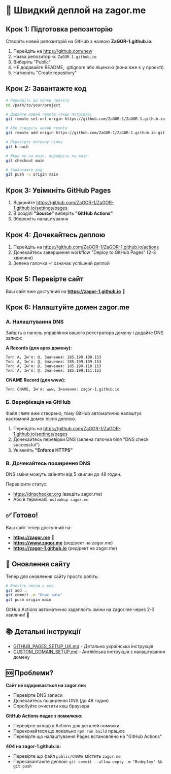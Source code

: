 # 🚀 Швидкий деплой на zagor.me

## Крок 1: Підготовка репозиторію

Створіть новий репозиторій на GitHub з назвою **ZaGOR-1.github.io**:

1. Перейдіть на https://github.com/new
2. Назва репозиторію: `ZaGOR-1.github.io`
3. Виберіть "Public"
4. НЕ додавайте README, .gitignore або ліцензію (вони вже є у проєкті)
5. Натисніть "Create repository"

## Крок 2: Завантажте код

```bash
# Перейдіть до папки проєкту
cd /path/to/your/project

# Додайте новий remote (якщо потрібно)
git remote set-url origin https://github.com/ZaGOR-1/ZaGOR-1.github.io.git

# Або створіть новий remote
git remote add origin https://github.com/ZaGOR-1/ZaGOR-1.github.io.git

# Перевірте поточну гілку
git branch

# Якщо не на main, перейдіть на main
git checkout main

# Завантажте код
git push -u origin main
```

## Крок 3: Увімкніть GitHub Pages

1. Відкрийте https://github.com/ZaGOR-1/ZaGOR-1.github.io/settings/pages
2. В розділі **"Source"** виберіть **"GitHub Actions"**
3. Збережіть налаштування

## Крок 4: Дочекайтесь деплою

1. Перейдіть на https://github.com/ZaGOR-1/ZaGOR-1.github.io/actions
2. Дочекайтесь завершення workflow "Deploy to GitHub Pages" (2-3 хвилини)
3. Зелена галочка ✓ означає успішний деплой

## Крок 5: Перевірте сайт

Ваш сайт вже доступний на **https://zagor-1.github.io** 🎉

## Крок 6: Налаштуйте домен zagor.me

### А. Налаштування DNS

Зайдіть в панель управління вашого реєстратора домену і додайте DNS записи:

**A Records (для apex домену):**
```
Тип: A, Ім'я: @, Значення: 185.199.108.153
Тип: A, Ім'я: @, Значення: 185.199.109.153
Тип: A, Ім'я: @, Значення: 185.199.110.153
Тип: A, Ім'я: @, Значення: 185.199.111.153
```

**CNAME Record (для www):**
```
Тип: CNAME, Ім'я: www, Значення: zagor-1.github.io
```

### Б. Верифікація на GitHub

Файл `CNAME` вже створено, тому GitHub автоматично налаштує кастомний домен після деплою.

1. Перейдіть на https://github.com/ZaGOR-1/ZaGOR-1.github.io/settings/pages
2. Дочекайтесь перевірки DNS (зелена галочка біля "DNS check successful")
3. Увімкніть **"Enforce HTTPS"**

### В. Дочекайтесь поширення DNS

DNS зміни можуть зайняти від 5 хвилин до 48 годин.

Перевірити статус:
- https://dnschecker.org (введіть zagor.me)
- Або в терміналі: `nslookup zagor.me`

## ✅ Готово!

Ваш сайт тепер доступний на:
- **https://zagor.me** 🎯
- **https://www.zagor.me** (редірект на zagor.me)
- **https://zagor-1.github.io** (редірект на zagor.me)

## 🔄 Оновлення сайту

Тепер для оновлення сайту просто робіть:

```bash
# Внесіть зміни у код
git add .
git commit -m "Опис змін"
git push origin main
```

GitHub Actions автоматично задеплоїть зміни на zagor.me через 2-3 хвилини! 🚀

## 📚 Детальні інструкції

- [GITHUB_PAGES_SETUP_UK.md](./GITHUB_PAGES_SETUP_UK.md) - Детальна українська інструкція
- [CUSTOM_DOMAIN_SETUP.md](./CUSTOM_DOMAIN_SETUP.md) - Англійська інструкція з налаштування домену

## 🆘 Проблеми?

**Сайт не відкривається на zagor.me:**
- Перевірте DNS записи
- Дочекайтесь поширення DNS (до 48 годин)
- Спробуйте очистити кеш браузера

**GitHub Actions падає з помилкою:**
- Перевірте вкладку Actions для деталей помилки
- Переконайтеся що локально `npm run build` працює
- Перевірте що налаштування Pages встановлено на "GitHub Actions"

**404 на zagor-1.github.io:**
- Перевірте що файл `public/CNAME` містить `zagor.me`
- Перезавантажте деплой: `git commit --allow-empty -m "Redeploy" && git push`
